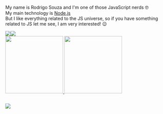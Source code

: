 My name is Rodrigo Souza and I'm one of those JavaScript nerds 🤓 <br>
My main technology is [Node.js](https://nodejs.org/en/) <br>
But I like everything related to the JS universe, so if you have something related to JS let me see, I am very interested! 😉

<div>
  <div style="display: flex; align-items: flex-start;">
    <img src="https://github-readme-stats.vercel.app/api/top-langs/?username=SouzRod&layout=compact&theme=radical&hide_border=true&langs_count=6&card_width=280" />
    <img src="https://github-readme-stats.vercel.app/api?username=SouzRod&show_icons=true&include_all_commits=true&count_private=true&hide_border=true&theme=radical&line_height=20"/>
  </div>
</div>

<div>
  <a href="https://github.com/SouzRod">
  <img height="180em" src="https://github-readme-stats.vercel.app/api/top-langs/?username=SouzRod&layout=compact&langs_count=7&theme=dark"/>
  <img height="180em" src="https://github-readme-stats.vercel.app/api?username=SouzRod&show_icons=true&theme=dark&include_all_commits=true&count_private=true"/>
</div>

##
  
<div>
  <a href="https://www.linkedin.com/in/rodrigo-souza-b07536165/" target="_blank"><img src="https://img.shields.io/badge/-LinkedIn-%230077B5?style=for-the-badge&logo=linkedin&logoColor=white" target="_blank"></a>
</div>
